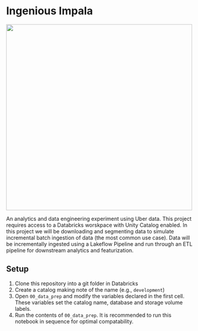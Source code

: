 # Ingenious Impala
<img src="https://tradebrains.in/features/wp-content/uploads/2022/01/Renewable-energy-Cover-Image-1080x675.jpg" width=500>

An analytics and data engineering experiment using Uber data. This project requires access to a Databricks worskpace with Unity Catalog enabled. In this project we will be downloading and segmenting data to simulate incremental batch ingestion of data (the most common use case). Data will be incrementally ingested using a Lakeflow Pipeline and run through an ETL pipeline for downstream analytics and featurization.

## Setup
1. Clone this repository into a git folder in Databricks
1. Create a catalog making note of the name (e.g., `development`)
1. Open `00_data_prep` and modify the variables declared in the first cell. These variables set the catalog name, database and storage volume labels.
1. Run the contents of `00_data_prep`. It is recommended to run this notebook in sequence for optimal compatability.
